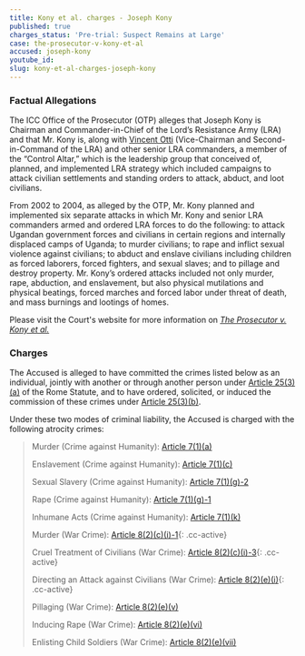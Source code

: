 ```yaml
---
title: Kony et al. charges - Joseph Kony
published: true
charges_status: 'Pre-trial: Suspect Remains at Large'
case: the-prosecutor-v-kony-et-al
accused: joseph-kony
youtube_id:
slug: kony-et-al-charges-joseph-kony
---
```



### Factual Allegations

The ICC Office of the Prosecutor (OTP) alleges that Joseph Kony is Chairman and Commander-in-Chief of the Lord’s Resistance Army (LRA) and that Mr. Kony is, along with [Vincent Otti](https://www.aba-icc.org/accused/vincent-otti/) (Vice-Chairman and Second-in-Command of the LRA) and other senior LRA commanders, a member of the “Control Altar,” which is the leadership group that conceived of, planned, and implemented LRA strategy which included campaigns to attack civilian settlements and standing orders to attack, abduct, and loot civilians.&nbsp;

From 2002 to 2004, as alleged by the OTP, Mr. Kony planned and implemented six separate attacks in which Mr. Kony and senior LRA commanders armed and ordered LRA forces to do the following: to attack Ugandan government forces and civilians in certain regions and internally displaced camps of Uganda; to murder civilians; to rape and inflict sexual violence against civilians; to abduct and enslave civilians including children as forced laborers, forced fighters, and sexual slaves; and to pillage and destroy property. Mr. Kony’s ordered attacks included not only murder, rape, abduction, and enslavement, but also physical mutilations and physical beatings, forced marches and forced labor under threat of death, and mass burnings and lootings of homes.&nbsp;

Please visit the Court's website for more information on *[The Prosecutor v. Kony et al.](https://www.icc-cpi.int/uganda/kony)*

### Charges

The Accused is alleged to have committed the crimes listed below as an individual, jointly with another or through another person under&nbsp;[Article 25(3)(a)](http://www.casematrixnetwork.org/case-m/klamberg-commentary/rome-statute/#c1198) of the Rome Statute, and to have ordered, solicited, or induced the commission of these crimes under&nbsp;[Article 25(3)(b)](http://www.casematrixnetwork.org/case-m/klamberg-commentary/rome-statute/#c1198).

Under these two modes of criminal liability, the Accused is charged with the following atrocity crimes:

> Murder (Crime against Humanity):&nbsp;[Article 7(1)(a)](http://www.casematrixnetwork.org/cmn-knowledge-hub/klamberg-commentary/elements-of-crime/#c2286)
>
>
> Enslavement (Crime against Humanity):&nbsp;[Article 7(1)(c)](http://www.casematrixnetwork.org/cmn-knowledge-hub/klamberg-commentary/elements-of-crime/#c2288)
>
>
> Sexual Slavery (Crime against Humanity):&nbsp;[Article 7(1)(g)-2](http://www.casematrixnetwork.org/cmn-knowledge-hub/klamberg-commentary/elements-of-crime/#c2293)
>
>
> Rape (Crime against Humanity):&nbsp;[Article 7(1)(g)-1](http://www.casematrixnetwork.org/cmn-knowledge-hub/klamberg-commentary/elements-of-crime/#c2292)
>
>
> Inhumane Acts (Crime against Humanity):&nbsp;[Article 7(1)(k)](http://www.casematrixnetwork.org/cmn-knowledge-hub/klamberg-commentary/elements-of-crime/#c2301)
>
>
> Murder (War Crime):&nbsp;[Article 8(2)(c)(i)-1](){: .cc-active}
>
>
> Cruel Treatment of Civilians (War Crime):&nbsp;[Article 8(2)(c)(i)-3](){: .cc-active}
>
>
> Directing an Attack against Civilians (War Crime):&nbsp;[Article 8(2)(e)(i)](){: .cc-active}
>
>
> Pillaging (War Crime):&nbsp;[Article 8(2)(e)(v)](http://www.casematrixnetwork.org/cmn-knowledge-hub/klamberg-commentary/elements-of-crime/#c2371)
>
>
> Inducing Rape (War Crime):&nbsp;[Article 8(2)(e)(vi)](http://www.casematrixnetwork.org/cmn-knowledge-hub/klamberg-commentary/elements-of-crime/#c2372)
>
>
> Enlisting Child Soldiers (War Crime):&nbsp;[Article 8(2)(e)(vii)](http://www.casematrixnetwork.org/cmn-knowledge-hub/klamberg-commentary/elements-of-crime/#c2378)